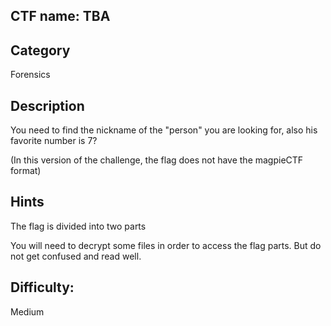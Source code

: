 ## CTF name: TBA

## Category
Forensics

## Description
You need to find the nickname of the "person" you are looking for, also his favorite number is 7?

(In this version of the challenge, the flag does not have the magpieCTF format)

## Hints

The flag is divided into two parts

You will need to decrypt some files in order to access the flag parts. But do not get confused and read well.

## Difficulty:
Medium

